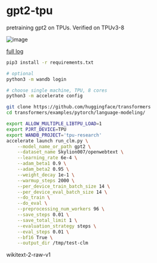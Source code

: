 # gpt2-tpu

pretraining gpt2 on TPUs. Verified on TPUv3-8

![image](https://github.com/yihui-he/gpt2-tpu/assets/10027339/2859929b-1340-4190-92dc-3c183f7a8b81)

[full log](https://wandb.ai/yihuihe/tpu-research/runs/8a33wa61?workspace=user-yihuihe)



```bash
pip3 install -r requirements.txt

# optional
python3 -m wandb login

# choose single machine, TPU, 8 cores
python3 -m accelerate config

git clone https://github.com/huggingface/transformers
cd transformers/examples/pytorch/language-modeling/

export ALLOW_MULTIPLE_LIBTPU_LOAD=1
export PJRT_DEVICE=TPU
export WANDB_PROJECT='tpu-research'
accelerate launch run_clm.py \
    --model_name_or_path gpt2 \
    --dataset_name Skylion007/openwebtext \
    --learning_rate 6e-4 \
    --adam_beta1 0.9 \
    --adam_beta2 0.95 \
    --weight_decay 1e-1 \
    --warmup_steps 2000 \
    --per_device_train_batch_size 14 \
    --per_device_eval_batch_size 14 \
    --do_train \
    --do_eval \
    --preprocessing_num_workers 96 \
    --save_steps 0.01 \
    --save_total_limit 1 \
    --evaluation_strategy steps \
    --eval_steps 0.01 \
    --bf16 True \
    --output_dir /tmp/test-clm
```


wikitext-2-raw-v1
